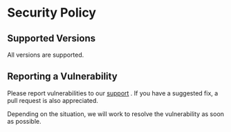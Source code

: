 # Security Policy

## Supported Versions

All versions are supported.

## Reporting a Vulnerability

Please report vulnerabilities to our [support](https://www.axantum.com/support
'Xecrets Support Site') . If you have a suggested fix, a pull request is also
appreciated.

Depending on the situation, we will work to resolve the vulnerability as soon as
possible.
